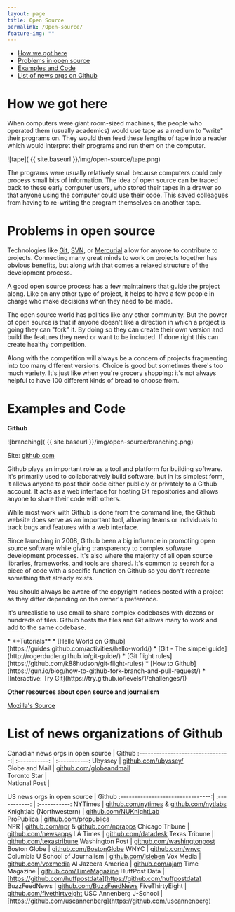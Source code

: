 ```yaml
---
layout: page
title: Open Source
permalink: /Open-source/
feature-img: ""
---
```


<div class="toc">
  

  <ul class="listContent">
    <li><a href="#hwgh">How we got here</a></li>
    <li> <a href="#pios">Problems in open source</a></li>
    <li><a href="#eac">Examples and Code</a></li>
    <li><a href="#github">List of news orgs on Github</a></li>
  </ul>
</div>

<h1 id="hwgh">How we got here</h1>

When computers were giant room-sized machines, the people who operated them (usually academics) would use tape as a medium to "write" their programs on. They would then feed these lengths of tape into a reader which would interpret their programs and run them on the computer.

![tape]( {{ site.baseurl }}/img/open-source/tape.png)

The programs were usually relatively small because computers could only process small bits of information. The idea of open source can be traced back to these early computer users, who stored their tapes in a drawer so that anyone using the computer could use their code. This saved colleagues from having to re-writing the program themselves on another tape.


<h1 id="pios">Problems in open source</h1>

Technologies like [Git](http://en.wikipedia.org/wiki/Git_%28software%29), [SVN](http://en.wikipedia.org/wiki/Apache_Subversion), or [Mercurial](http://en.wikipedia.org/wiki/Mercurial) allow for anyone to contribute to projects. Connecting many great minds to work on projects together has obvious benefits, but along with that comes a relaxed structure of the development process.

A good open source process has a few maintainers that guide the project along. Like on any other type of project, it helps to have a few people in charge who make decisions when they need to be made.

The open source world has politics like any other community. But the power of open source is that if anyone doesn't like a direction in which a project is going they can "fork" it. By doing so they can create their own version and build the features they need or want to be included. If done right this can create healthy competition.

Along with the competition will always be a concern of projects fragmenting into too many different versions. Choice is good but sometimes there's too much variety. It's just like when you're grocery shopping: it's not always helpful to have 100 different kinds of bread to choose from.

<h1 id="eac">Examples and Code</h1>


**Github**

![branching]( {{ site.baseurl }}/img/open-source/branching.png)

Site: [github.com](https://github.com/)

Github plays an important role as a tool and platform for building software. It's primarily used to collaboratively build software, but in its simplest form, it allows anyone to post their code either publicly or privately to a Github account. It acts as a web interface for hosting Git repositories and allows anyone to share their code with others.

While most work with Github is done from the command line, the Github website does serve as an important tool, allowing teams or individuals to track bugs and features with a web interface.

Since launching in 2008, Github been a big influence in promoting open source software while giving transparency to complex software development processes. It's also where the majority of all open source libraries, frameworks, and tools are shared. It's common to search for a piece of code with a specific function on Github so you don't recreate something that already exists.

You should always be aware of the copyright notices posted with a project as they differ depending on the owner's preference.

It's unrealistic to use email to share complex codebases with dozens or hundreds of files. Github hosts the files and Git allows many to work and add to the same codebase.

<div class="resources" markdown='1'>
* **Tutorials**
	* [Hello World on Github](https://guides.github.com/activities/hello-world/)
	* [Git - The simpel guide](http://rogerdudler.github.io/git-guide/)
	* [Git flight rules](https://github.com/k88hudson/git-flight-rules)
	* [How to Github](https://gun.io/blog/how-to-github-fork-branch-and-pull-request/)
	* [Interactive: Try Git](https://try.github.io/levels/1/challenges/1)
</div>

**Other resources about open source and journalism**

[Mozilla's Source](https://source.opennews.org/en-US/)



<h1 id="github">List of news organizations of Github</h1>

Canadian news orgs in open source | Github
:--------------------------------:| :-----------: | :-----------:
Ubyssey         				   | [github.com/ubyssey/](https://github.com/ubyssey)         
Globe and Mail         			   | [github.com/globeandmail](https://github.com/globeandmail)        
Toronto Star         			   | [  ]()         
National Post         			   |     





US news orgs in open source 	   | Github
:--------------------------------:| :-----------: | :-----------:
NYTimes         				   | [github.com/nytimes](https://github.com/nytimes/) & [github.com/nytlabs](https://github.com/nytlabs)
Knightlab (Northwestern)          | [github.com/NUKnightLab](https://github.com/NUKnightLab)        
ProPublica         				   | [github.com/propublica](https://github.com/propublica/)         
NPR       			  			   | [github.com/npr](https://github.com/npr) & [github.com/nprapps](https://github.com/nprapps) 
Chicago Tribune					   | [github.com/newsapps](https://github.com/newsapps)
LA Times 						   | [github.com/datadesk](https://github.com/datadesk)
Texas Tribune        			   | [github.com/texastribune](https://github.com/texastribune)
Washington Post					   | [github.com/washingtonpost](https://github.com/washingtonpost)
Boston Globe					   | [github.com/BostonGlobe](https://github.com/BostonGlobe)
WNYC							   | [github.com/wnyc](https://github.com/wnyc)
Columbia U School of Journalism   | [github.com/jsieben](https://github.com/jsieben)
Vox Media						   | [github.com/voxmedia](https://github.com/voxmedia)
Al Jazeera America				   | [github.com/ajam](https://github.com/ajam)
Time Magazine					   | [github.com/TimeMagazine](https://github.com/TimeMagazine)
HuffPost Data					   | [https://github.com/huffpostdata](https://github.com/huffpostdata)
BuzzFeedNews					   | [github.com/BuzzFeedNews](https://github.com/BuzzFeedNews)
FiveThirtyEight					   | [github.com/fivethirtyeight](https://github.com/fivethirtyeight)
USC Annenberg J-School			   | [https://github.com/uscannenberg](https://github.com/uscannenberg)



